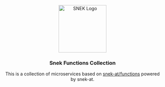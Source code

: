 <p align="center">
  <a href="https://snek.at/" target="_blank" rel="noopener noreferrer">
    <img src="https://user-images.githubusercontent.com/26285351/208734700-32144dc5-a178-424a-81a5-00d0292a0fa2.gif" alt="SNEK Logo" height="150">
  </a>
</p>

<h3 align="center">Snek Functions Collection</h3>

<p align="center">
  This is a collection of microservices based on <a href="https://github.com/snek-at/functions" target="blank">snek-at/functions</a> powered by snek-at.
</p>
